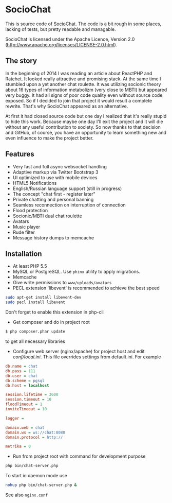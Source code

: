 SocioChat
=========

This is source code of  <a href="https://sociochat.me" target="_blank">SocioChat</a>.
The code is a bit rough in some places, lacking of tests, but pretty readable and managable.

SocioChat is licensed under the Apache Licence, Version 2.0 (http://www.apache.org/licenses/LICENSE-2.0.html).

## The story

In the beginning of 2014 I was reading an article about ReactPHP and Ratchet. It looked really attractive and promising stack. At the same time I stumbled upon a yet another chat roulette. It was utilizing socionic theory about 16 types of information metabolizm (very close to MBTI) but appeared very buggy. It had all signs of poor code quality even without source code exposed. So if I decided to join that project it would result a complete rewrite. That's why SocioChat appeared as an alternative.

At first it had closed source code but one day I realized that it's really stupid to hide this work. Because maybe one day I'll exit the project and it will die without any useful contribution to society. 
So now thanks to that decision and GitHub, of course, you have an opportunity to learn something new and even influence to make the project better.

## Features

* Very fast and full async websocket handling
* Adaptive markup via Twitter Bootstrap 3
* UI optimized to use with mobile devices
* HTML5 Notifications
* English/Russian language support (still in progress)
* The concept "chat first - register later"
* Private chatting and personal banning
* Seamless reconnection on interruption of connection
* Flood protection
* Socionic/MBTI dual chat roulette
* Avatars
* Music player
* Rude filter
* Message history dumps to memcache 

## Installation

* At least PHP 5.5
* MySQL or PostgreSQL. Use `phinx` utility to apply migrations.
* Memcache 
* Give write permissions to `www/uploads/avatars`
* PECL extension 'libevent' is recommended to achieve the best speed
```bash
sudo apt-get install libevent-dev
sudo pecl install libevent
```
Don't forget to enable this extension in php-cli
* Get composer and do in project root
```bash
$ php composer.phar update
```
to get all necessary libraries
* Configure web server (nginx/apache) for project host and edit <em>conf/local.ini</em>. This file overrides settings from default.ini. For example
```ini
db.name = chat
db.pass = 111
db.user = chat
db.scheme = pgsql
db.host = localhost

session.lifetime = 3600
session.timeout = 10
floodTimeout = 1
inviteTimeout = 10

logger =

domain.web = chat
domain.ws = ws://chat:8080
domain.protocol = http://

metrika = 0
```
* Run from project root with command for development purpose
```bash
php bin/chat-server.php
```
To start in daemon mode use
```bash
nohup php bin/chat-server.php &
```

See also `nginx.conf` 
